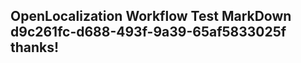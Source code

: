 <properties
ms.topic="hero-topic"
ms.test1="hero-topic"
ms.test2="test"/>

## OpenLocalization Workflow Test MarkDown d9c261fc-d688-493f-9a39-65af5833025f thanks!
